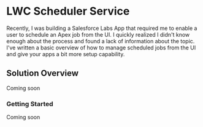 # LWC Scheduler Service

Recently, I was building a Salesforce Labs App that required me to enable a user to schedule an Apex job from the UI. I quickly realized I didn't know enough about the process and found a lack of information about the topic. I've written a basic overview of how to manage scheduled jobs from the UI and give your apps a bit more setup capability.

## Solution Overview

Coming soon

### Getting Started

Coming soon
